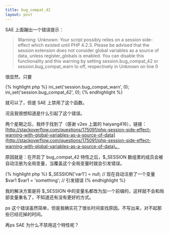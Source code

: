 ```yaml
---
title: bug_compat_42
layout: post
---
```


SAE 上面蹦出一个错误提示：

> Warning: Unknown: Your script possibly relies on a session side-effect which existed until PHP 4.2.3. Please be advised that the session extension does not consider global variables as a source of data, unless register\_globals is enabled. You can disable this functionality and this warning by setting session.bug\_compat\_42 or session.bug\_compat\_warn to off, respectively in Unknown on line 0

很显然，只要

{% highlight php %}
ini_set('session.bug_compat_warn', 0);
ini_set('session.bug_compat_42', 0);
{% endhighlight %}

就可以了，但是 SAE 上禁用了这个函数。

况且我很想知道是什么引起了这个错误。

两个星期之后，我终于找到了（感谢 v2ex 上面的 haiyang416），链接：[http://stackoverflow.com/questions/175091/php-session-side-effect-warning-with-global-variables-as-a-source-of-data](http://stackoverflow.com/questions/175091/php-session-side-effect-warning-with-global-variables-as-a-source-of-data)。

原因就是：在开启了 bug\_compat\_42 特性之后，$_SESSION 数组里的成员会被自动注册为全局变量，当覆盖这个全局变量时就会引发错误。

{% highlight php %}
$_SESSION['var1'] = null; // 现在自动注册了一个变量 $var1
$var1 = 'something'; // 引发错误
{% endhighlight %}

我的解决方案是将 $_SESSION 中的变量名都改为加一个前缀的，这样就不会和局部变量重名了，不知道还有没有更好的方式。

ps 这个错误虽然简单，但是我确实花了很长时间查找原因。不写出来，对不起那些已经花掉的时间。

再ps SAE 为什么不禁用这个特性呢？
